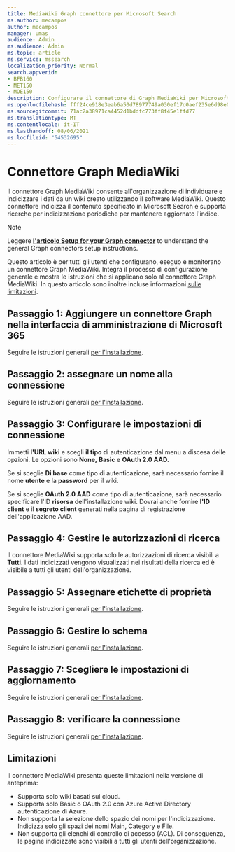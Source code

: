 ```yaml
---
title: MediaWiki Graph connettore per Microsoft Search
ms.author: mecampos
author: mecampos
manager: umas
audience: Admin
ms.audience: Admin
ms.topic: article
ms.service: mssearch
localization_priority: Normal
search.appverid:
- BFB160
- MET150
- MOE150
description: Configurare il connettore di Graph MediaWiki per Microsoft Search
ms.openlocfilehash: fff24ce918e3eab6a50d78977749a030ef17d0aef235e6d98e02bdf54fc63a0c
ms.sourcegitcommit: 71ac2a38971ca4452d1bddfc773ff8f45e1ffd77
ms.translationtype: MT
ms.contentlocale: it-IT
ms.lasthandoff: 08/06/2021
ms.locfileid: "54532695"
---
```

<!---Previous ms.author: monaray --->

# <a name="mediawiki-graph-connector"></a>Connettore Graph MediaWiki

Il connettore Graph MediaWiki consente all'organizzazione di individuare e indicizzare i dati da un wiki creato utilizzando il software MediaWiki. Questo connettore indicizza il contenuto specificato in Microsoft Search e supporta ricerche per indicizzazione periodiche per mantenere aggiornato l'indice.

> [!NOTE]
> Leggere [**l'articolo Setup for your Graph connector**](configure-connector.md) to understand the general Graph connectors setup instructions.

Questo articolo è per tutti gli utenti che configurano, eseguo e monitorano un connettore Graph MediaWiki. Integra il processo di configurazione generale e mostra le istruzioni che si applicano solo al connettore Graph MediaWiki. In questo articolo sono inoltre incluse informazioni [sulle limitazioni](#limitations).

<!---## Before you get started-->

<!---Insert "Before you get started" recommendations for this data source-->

## <a name="step-1-add-a-graph-connector-in-the-microsoft-365-admin-center"></a>Passaggio 1: Aggiungere un connettore Graph nella interfaccia di amministrazione di Microsoft 365

Seguire le istruzioni generali [per l'installazione](./configure-connector.md).
<!---If the above phrase does not apply, delete it and insert specific details for your data source that are different from general setup instructions.-->

## <a name="step-2-name-the-connection"></a>Passaggio 2: assegnare un nome alla connessione

Seguire le istruzioni generali [per l'installazione](./configure-connector.md).
<!---If the above phrase does not apply, delete it and insert specific details for your data source that are different from general setup instructions.-->

## <a name="step-3-configure-the-connection-settings"></a>Passaggio 3: Configurare le impostazioni di connessione

Immetti **l'URL wiki** e scegli **il tipo di** autenticazione dal menu a discesa delle opzioni. Le opzioni sono **None,** **Basic** e **OAuth 2.0 AAD.**

Se si sceglie **Di base** come tipo di autenticazione, sarà necessario fornire il nome **utente** e la **password** per il wiki.

Se si sceglie **OAuth 2.0 AAD** come tipo di autenticazione, sarà necessario specificare l'ID **risorsa** dell'installazione wiki. Dovrai anche fornire **l'ID client** e il **segreto client** generati nella pagina di registrazione dell'applicazione AAD.

## <a name="step-4-manage-search-permissions"></a>Passaggio 4: Gestire le autorizzazioni di ricerca

Il connettore MediaWiki supporta solo le autorizzazioni di ricerca visibili a **Tutti**. I dati indicizzati vengono visualizzati nei risultati della ricerca ed è visibile a tutti gli utenti dell'organizzazione.

## <a name="step-5-assign-property-labels"></a>Passaggio 5: Assegnare etichette di proprietà

Seguire le istruzioni generali [per l'installazione](./configure-connector.md).
<!---If the above phrase does not apply, delete it and insert specific details for your data source that are different from general setup instructions.-->

## <a name="step-6-manage-schema"></a>Passaggio 6: Gestire lo schema

Seguire le istruzioni generali [per l'installazione](./configure-connector.md).
<!---If the above phrase does not apply, delete it and insert specific details for your data source that are different from general setup instructions.-->

## <a name="step-7-choose-refresh-settings"></a>Passaggio 7: Scegliere le impostazioni di aggiornamento

Seguire le istruzioni generali [per l'installazione](./configure-connector.md).
<!---If the above phrase does not apply, delete it and insert specific details for your data source that are different from general setup instructions.-->

## <a name="step-8-review-connection"></a>Passaggio 8: verificare la connessione

Seguire le istruzioni generali [per l'installazione](./configure-connector.md).
<!---If the above phrase does not apply, delete it and insert specific details for your data source that are different from general setup instructions.-->

<!---## Troubleshooting-->
<!---To be added-->

## <a name="limitations"></a>Limitazioni

Il connettore MediaWiki presenta queste limitazioni nella versione di anteprima:

* Supporta solo wiki basati sul cloud.
* Supporta solo Basic o OAuth 2.0 con Azure Active Directory autenticazione di Azure.
* Non supporta la selezione dello spazio dei nomi per l'indicizzazione. Indicizza solo gli spazi dei nomi Main, Category e File.
* Non supporta gli elenchi di controllo di accesso (ACL). Di conseguenza, le pagine indicizzate sono visibili a tutti gli utenti dell'organizzazione.